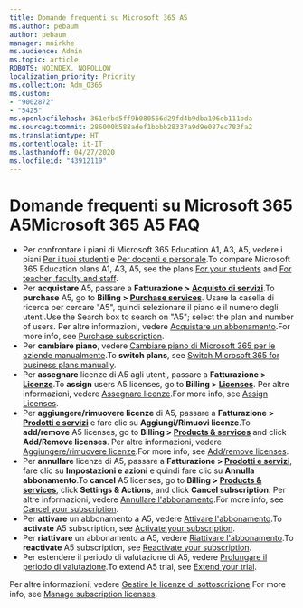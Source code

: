 ```yaml
---
title: Domande frequenti su Microsoft 365 A5
ms.author: pebaum
author: pebaum
manager: mnirkhe
ms.audience: Admin
ms.topic: article
ROBOTS: NOINDEX, NOFOLLOW
localization_priority: Priority
ms.collection: Adm_O365
ms.custom:
- "9002872"
- "5425"
ms.openlocfilehash: 361efbd5ff9b080566d29fd4b9dba106eb111bda
ms.sourcegitcommit: 286000b588adef1bbbb28337a9d9e087ec783fa2
ms.translationtype: HT
ms.contentlocale: it-IT
ms.lasthandoff: 04/27/2020
ms.locfileid: "43912119"
---
```

# <a name="microsoft-365-a5-faq"></a><span data-ttu-id="0ecf1-102">Domande frequenti su Microsoft 365 A5</span><span class="sxs-lookup"><span data-stu-id="0ecf1-102">Microsoft 365 A5 FAQ</span></span>

- <span data-ttu-id="0ecf1-103">Per confrontare i piani di Microsoft 365 Education A1, A3, A5, vedere i piani [Per i tuoi studenti](https://www.microsoft.com/microsoft-365/academic/compare-office-365-education-plans?activetab=tab:primaryr1) e [Per docenti e personale](https://www.microsoft.com/microsoft-365/academic/compare-office-365-education-plans?activetab=tab:primaryr2).</span><span class="sxs-lookup"><span data-stu-id="0ecf1-103">To compare Microsoft 365 Education plans A1, A3, A5, see the plans [For your students](https://www.microsoft.com/microsoft-365/academic/compare-office-365-education-plans?activetab=tab:primaryr1) and [For teacher, faculty and staff](https://www.microsoft.com/microsoft-365/academic/compare-office-365-education-plans?activetab=tab:primaryr2).</span></span>
- <span data-ttu-id="0ecf1-104">Per **acquistare** A5, passare a **Fatturazione > [Acquisto di servizi](https://go.microsoft.com/fwlink/p/?linkid=868433)**.</span><span class="sxs-lookup"><span data-stu-id="0ecf1-104">To **purchase** A5, go to **Billing > [Purchase services](https://go.microsoft.com/fwlink/p/?linkid=868433)**.</span></span> <span data-ttu-id="0ecf1-105">Usare la casella di ricerca per cercare "A5", quindi selezionare il piano e il numero degli utenti.</span><span class="sxs-lookup"><span data-stu-id="0ecf1-105">Use the Search box to search on "A5"; select the plan and number of users.</span></span> <span data-ttu-id="0ecf1-106">Per altre informazioni, vedere [Acquistare un abbonamento](https://docs.microsoft.com/microsoft-365/commerce/buy-another-subscription).</span><span class="sxs-lookup"><span data-stu-id="0ecf1-106">For more info, see [Purchase subscription](https://docs.microsoft.com/microsoft-365/commerce/buy-another-subscription).</span></span>
- <span data-ttu-id="0ecf1-107">Per **cambiare piano**, vedere [Cambiare piano di Microsoft 365 per le aziende manualmente](https://docs.microsoft.com/microsoft-365/commerce/subscriptions/switch-plans-manually?view=o365-worldwide).</span><span class="sxs-lookup"><span data-stu-id="0ecf1-107">To **switch plans**, see [Switch Microsoft 365 for business plans manually](https://docs.microsoft.com/microsoft-365/commerce/subscriptions/switch-plans-manually?view=o365-worldwide).</span></span>
- <span data-ttu-id="0ecf1-108">Per **assegnare** licenze di A5 agli utenti, passare a **Fatturazione > [Licenze](https://go.microsoft.com/fwlink/p/?linkid=842264)**.</span><span class="sxs-lookup"><span data-stu-id="0ecf1-108">To **assign** users A5 licenses, go to **Billing > [Licenses](https://go.microsoft.com/fwlink/p/?linkid=842264)**.</span></span> <span data-ttu-id="0ecf1-109">Per altre informazioni, vedere [Assegnare licenze](https://docs.microsoft.com/microsoft-365/admin/manage/assign-licenses-to-users?view=o365-worldwide).</span><span class="sxs-lookup"><span data-stu-id="0ecf1-109">For more info, see [Assign Licenses](https://docs.microsoft.com/microsoft-365/admin/manage/assign-licenses-to-users?view=o365-worldwide).</span></span>
- <span data-ttu-id="0ecf1-110">Per **aggiungere/rimuovere licenze** di A5, passare a **Fatturazione > [Prodotti e servizi](https://go.microsoft.com/fwlink/p/?linkid=842054)** e fare clic su **Aggiungi/Rimuovi licenze**.</span><span class="sxs-lookup"><span data-stu-id="0ecf1-110">To **add/remove** A5 licenses, go to **Billing > [Products & services](https://go.microsoft.com/fwlink/p/?linkid=842054)** and click **Add/Remove licenses**.</span></span> <span data-ttu-id="0ecf1-111">Per altre informazioni, vedere [Aggiungere/rimuovere licenze](https://docs.microsoft.com/microsoft-365/commerce/licenses/buy-licenses?view=o365-worldwide#add-or-remove-licenses-for-your-business-subscription).</span><span class="sxs-lookup"><span data-stu-id="0ecf1-111">For more info, see [Add/remove licenses](https://docs.microsoft.com/microsoft-365/commerce/licenses/buy-licenses?view=o365-worldwide#add-or-remove-licenses-for-your-business-subscription).</span></span> 
- <span data-ttu-id="0ecf1-112">Per **annullare** licenze di A5, passare a **Fatturazione > [Prodotti e servizi](https://go.microsoft.com/fwlink/p/?linkid=842054)**, fare clic su **Impostazioni e azioni** e quindi fare clic su **Annulla abbonamento**.</span><span class="sxs-lookup"><span data-stu-id="0ecf1-112">To **cancel** A5 licenses, go to **Billing > [Products & services](https://go.microsoft.com/fwlink/p/?linkid=842054)**, click **Settings & Actions**, and click **Cancel subscription**.</span></span> <span data-ttu-id="0ecf1-113">Per altre informazioni, vedere [Annullare l'abbonamento](https://docs.microsoft.com/office365/admin/subscriptions-and-billing/cancel-your-subscription).</span><span class="sxs-lookup"><span data-stu-id="0ecf1-113">For more info, see [Cancel your subscription](https://docs.microsoft.com/office365/admin/subscriptions-and-billing/cancel-your-subscription).</span></span>
- <span data-ttu-id="0ecf1-114">Per **attivare** un abbonamento a A5, vedere [Attivare l'abbonamento](https://docs.microsoft.com/alchemyinsights/activate-your-office-365-subscription).</span><span class="sxs-lookup"><span data-stu-id="0ecf1-114">To **activate** A5 subscription, see [Activate your subscription](https://docs.microsoft.com/alchemyinsights/activate-your-office-365-subscription).</span></span>
- <span data-ttu-id="0ecf1-115">Per **riattivare** un abbonamento a A5, vedere [Riattivare l'abbonamento](https://docs.microsoft.com/alchemyinsights/reactivate-your-subscription).</span><span class="sxs-lookup"><span data-stu-id="0ecf1-115">To **reactivate** A5 subscription, see [Reactivate your subscription](https://docs.microsoft.com/alchemyinsights/reactivate-your-subscription).</span></span>
- <span data-ttu-id="0ecf1-116">Per estendere il periodo di valutazione di A5, vedere [Prolungare il periodo di valutazione](https://docs.microsoft.com/alchemyinsights/extend-your-trial-for-office-365-for-business).</span><span class="sxs-lookup"><span data-stu-id="0ecf1-116">To extend A5 trial, see [Extend your trial](https://docs.microsoft.com/alchemyinsights/extend-your-trial-for-office-365-for-business).</span></span>

<span data-ttu-id="0ecf1-117">Per altre informazioni, vedere [Gestire le licenze di sottoscrizione](https://docs.microsoft.com/microsoft-365/commerce/licenses/buy-licenses?view=o365-worldwide#add-or-remove-licenses-for-your-business-subscription).</span><span class="sxs-lookup"><span data-stu-id="0ecf1-117">For more info, see [Manage subscription licenses](https://docs.microsoft.com/microsoft-365/commerce/licenses/buy-licenses?view=o365-worldwide#add-or-remove-licenses-for-your-business-subscription).</span></span>

